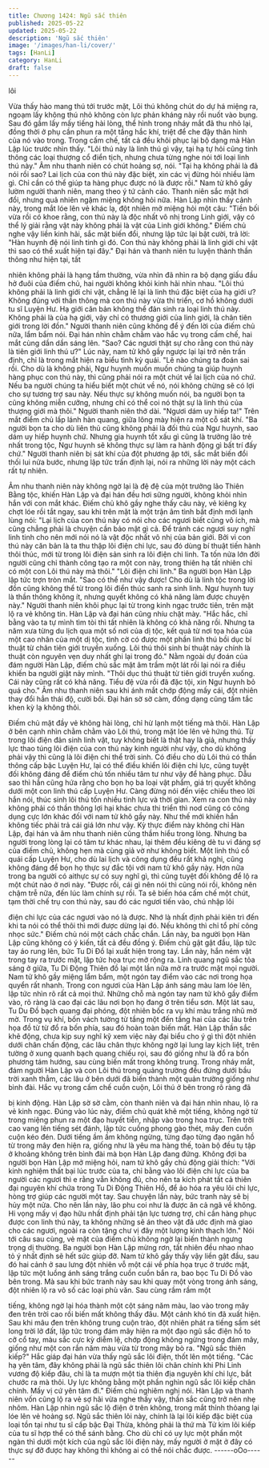 ```yaml
---
title: Chương 1424: Ngũ sắc thiên
published: 2025-05-22
updated: 2025-05-22
description: 'Ngũ sắc thiên'
image: '/images/han-li/cover/'
tags: [HanLi]
category: HanLi
draft: false
---
```


lôi

Vừa thấy hào mang thú tới trước mặt, Lôi thú không chút do dự
há miệng ra, ngoạm lấy không thú nhỏ không còn lực phản kháng
này rồi nuốt vào bụng. Sau đó gầm lấy mấy tiếng hài lòng, thể
hình trong nháy mắt đã thu nhỏ lại, đồng thời ở phụ cần phun ra
một tầng hắc khí, triệt để che đậy thân hình của nó vào trong.
Trong cấm chế, tất cả đều khôi phục lại bộ dạng mà Hàn Lập lúc
trước nhìn thấy.
"Lôi thú này là linh thú gì vậy, tại hạ tự hỏi cũng tinh thông các loại
thượng cổ điển tịch, nhưng chưa từng nghe nói tới loại linh thú
này." Âm nhu thanh niên có chút hoảng sợ, nói.
"Tại hạ không phải là đã nói rồi sao? Lai lịch của con thú này đặc
biệt, xin các vị đừng hỏi nhiều làm gì. Chỉ cần có thể giúp ta hàng
phục được nó là được rồi." Nam tử khô gầy lườm người thanh
niên, mang theo ý tứ cảnh cáo.
Thanh niên sắc mặt hơi đổi, nhưng quả nhiên ngậm miệng không
hỏi nữa.
Hàn Lập nhìn thấy cảnh này, trong mắt lóe lên vẻ khác lạ, đột
nhiên mở miệng hỏi một câu: "Tiền bối vừa rồi có khoe rằng, con
thú này là độc nhất vô nhị trong Linh giới, vậy có thể lý giải rằng
vật này không phải là vật của Linh giới không."
Điếm chủ nghe vậy liền kinh hãi, sắc mặt biến đổi, nhưng lập tức
lại bật cười, trả lời: "Hàn huynh đệ nói linh tinh gì đó. Con thú này
không phải là linh giới chi vật thì sao có thể xuất hiện tại đây."
Đại hán và thanh niên tu luyện thành thần thông như hiện tại, tất

nhiên không phải là hạng tầm thường, vừa nhìn đã nhìn ra bộ
dạng giấu đầu hở đuôi của điếm chủ, hai người không khỏi kinh
hãi nhìn nhau.
"Lôi thú không phải là linh giới chi vật, chẳng lẽ lại là linh thú đặc
biệt của hạ giới ư? Không đúng với thần thông mà con thú này
vừa thi triển, cơ hồ không dưới tu sĩ Luyện Hư. Hạ giới căn bản
không thể đản sinh ra loại linh thú này. Không phải là của hạ giới,
vậy chỉ có thương giới của linh giới, là chân tiên giới trong lời
đồn."
Người thanh niên cũng không để ý đến lời của điếm chủ nữa, lẩm
bẩm nói.
Đại hán nhìn chằm chằm vào hắc vụ trong cấm chế, hai mắt cùng
dần dần sáng lên.
"Sao? Các ngươi thật sự cho rằng con thú này là tiên giới linh thú
ư?" Lúc này, nam tử khô gầy ngược lại lại trở nên trấn định, chỉ là
trong mắt hiện ra biểu tình kỳ quái.
"Lẽ nào chúng ta đoán sai rồi. Cho dù là không phải, Ngư huynh
muốn muốn chúng ta giúp huynh hàng phục con thú này, thì cũng
phải nói ra một chút về lai lịch của nó chứ. Nếu ba người chúng ta
hiểu biết một chút về nó, nói không chừng sẽ có lợi cho sự tương
trợ sau này. Nếu thực sự không muốn nói, ba người bọn ta cũng
không miễn cưỡng, nhưng chỉ có thể coi nó thật sự là linh thú của
thượng giới mà thôi." Người thanh niên thở dài.
"Ngươi dám uy hiếp ta!" Trên mắt điểm chủ lấp lánh hàn quang,
giữa lông mày hiện ra một cỗ sát khí.
"Ba người bọn ta cho dù liên thủ cũng không phải là đối thủ của
Ngư huynh, sao dám uy hiếp huynh chứ. Nhưng gia huynh tốt xấu
gì cũng là trưởng lão trẻ nhất trong tộc, Ngư huynh sẽ không thực
sự làm ra hành động gì bất trí đấy chứ." Người thanh niên bị sát
khí của đột phương ập tới, sắc mắt biến đổi thối lui nửa bước,
nhưng lập tức trấn định lại, nói ra những lời này một cách rất tự
nhiên.

Âm nhu thanh niên này không ngờ lại là đệ đệ của một trưởng lão
Thiên Bằng tộc, khiến Hàn Lập và đại hán đều hơi sững người,
không khỏi nhìn hắn với con mắt khác.
Điếm chủ khô gầy nghe thấy câu này, vẻ kiêng kỵ chợt lóe rồi tắt
ngay, sau khi trên mặt là một trận âm tình bất định mới lạnh lùng
nói: "Lại lịch của con thú này có nói cho các ngươi biết cũng vô
ích, mà cũng chẳng phải là chuyện cần bảo mật gì cả. Để tránh
các ngươi suy nghĩ linh tinh cho nên mới nói nó là vật độc nhất vô
nhị của bản giới. Bởi vì con thú này căn bản là ta thu thập lôi điện
chi lực, sau đó dùng bí thuật tiến hành thôi thúc, mới từ trong lôi
điện sản sinh ra lôi điện chi linh. Ta tốn nửa lớn đời người cũng
chỉ thành công tạo ra một con này, trong thiên hạ tất nhiên chỉ có
một con Lôi thú này mà thôi."
"Lôi điện chi linh." Ba người bọn Hàn Lập lập tức trợn tròn mắt.
"Sao có thể như vậy được! Cho dù là linh tộc trong lời đồn cũng
không thể từ trong lôi điển thúc sanh ra sinh linh. Ngư huynh tuy
là thần thông không ít, nhưng quyết không có khả năng làm được
chuyện này." Người thanh niên khôi phục lại từ trong kinh ngạc
trước tiên, trên mặt lộ ra vẻ không tin.
Hàn Lập và đại hán cũng nhíu chặt mày.
"Hắc hắc, chỉ bằng vào ta tự mình tìm tòi thì tất nhiên là không có
khả năng rồi. Nhưng ta năm xưa từng du lịch qua một số nơi của
dị tộc, kết quả từ nơi tọa hóa của một cao nhân của một dị tộc,
tình cờ có được một phần linh thú bồi dục bí thuật từ chân tiên
giới truyền xuống. Lôi thú thôi sinh bí thuật này chính là thuật còn
nguyên vẹn duy nhất ghi lại trong đó." Nằm ngoài dự đoán của
đám người Hàn Lập, điếm chủ sắc mặt âm trầm một lát rồi lại nói
ra điều khiến ba người giật nảy mình.
"Thôi dục thú thuật từ tiên giới truyền xuống. Cái này cũng rất có
khả năng. Tiểu đệ vừa rồi đã đặc tội, xin Ngư huynh bỏ quá cho."
Âm nhu thanh niên sau khi ánh mắt chớp động mấy cái, đột nhiên
thay đổi hẳn thái độ, cười bồi. Đại hán sờ sờ càm, đồng dạng
cũng tấm tắc khen kỳ lạ không thôi.

Điếm chủ mặt đầy vẻ không hài lòng, chỉ hừ lạnh một tiếng mà
thôi.
Hàn Lập ở bên cạnh nhìn chằm chằm vào Lôi thú, trong mặt lóe
lên vẻ hứng thú.
Từ trong lôi điện đản sinh linh vật, tuy không biết là thật hay là
giả, nhưng thấy lực thao túng lôi điện của con thú này kinh người
như vậy, cho dù không phải vậy thì cũng là lôi điện chi thể trời
sinh.
Có điều cho dù Lôi thú có thần thông cấp bậc Luyện Hư, lại có thể
điều khiển lôi điện chi lực, cũng tuyệt đối không đáng để điếm chủ
tốn nhiều tâm tư như vậy để hàng phục. Dẫu sao thì hắn cũng
hứa rằng cho bọn họ ba loại vật phẩm, giá trị quyết không dưới
một con linh thú cấp Luyện Hư. Càng đừng nói đến việc chiếu
theo lời hắn nói, thúc sinh lôi thú tốn nhiều tinh lực và thời gian.
Xem ra con thú này không phải có thần thông lợi hại khác chưa
thi triển thì nod cũng có công dụng cực lớn khác đối với nam tử
khô gầy này. Như thế mới khiến hắn không tiếc phải trả cái giá
lớn như vậy.
Kỳ thực điểm này không chỉ Hàn Lập, đại hán và âm nhu thanh
niên cũng thầm hiểu trong lòng.
Nhưng ba người trong lòng lại có tâm tư khác nhau, lại thêm đều
kiêng dè tu vi đáng sợ của điếm chủ, không hẹn mà cùng giả vờ
như không biết.
Một linh thú cổ quái cấp Luyện Hư, cho dù lai lịch và công dụng
đều rất khả nghi, cũng không đáng để bọn họ thực sự đắc tội với
nam tử khô gầy này.
Hơn nữa trong ba người có aithực sự có suy nghĩ gì, thì cũng
tuyệt đối không để lộ ra một chút nào ở nơi này.
"Được rồi, cái gì nên nói thì cũng nói rồi, không nên chậm trễ nữa,
đến lúc làm chính sự rồi. Ta sẽ biến hóa cấm chế một chút, tạm
thời chế trụ con thú này, sau đó các ngươi tiến vào, chú nhập lôi

điện chi lực của các ngươi vào nó là được. Nhớ là nhất định phải
kiên trì đến khi ta nói có thể thôi thì mới được dừng lại đó. Nếu
không thì chỉ tổ phí công nhọc sức." Điếm chủ nói một cách chắc
chắn.
Lần này, ba người bọn Hàn Lập cũng không có ý kiến, tất cả đều
đồng ý.
Điếm chủ gật gật đầu, lập tức tay áo rung lên, bức Tu Di Đồ lại
xuất hiện trong tay. Lần này, hắn ném vật trong tay ra trước mặt,
lập tức họa trục mở rộng ra.
Linh quang ngũ sắc tỏa sáng ở giữa, Tu Di Động Thiên đồ lại một
lần nữa mở ra trước mặt mọi người.
Nam tử khô gầy miệng lẩm bẩm, một ngón tay điểm vào các nơi
trong họa quyển rất nhanh.
Trong con ngươi của Hàn Lập ánh sáng màu lam lóe lên, lập tức
nhìn rõ rất cả mọi thứ.
Những chỗ mà ngón tay nam tử khô gầy điểm vào, rõ ràng là cao
đại các lâu nơi bọn họ đang ở trên tiểu sơn.
Một lát sau, Tu Du Đồ bạch quang đại phóng, đột nhiên bốc ra vụ
khí màu trắng nhũ mờ mờ. Trong vụ khí, bốn vách tường từ tầng
một đến tầng hai của các lâu trên họa đồ từ từ đổ ra bốn phía,
sau đó hoàn toàn biến mất.
Hàn Lập thần sắc khẽ động, chưa kịp suy nghĩ kỹ xem việc này
đại biểu cho ý gì thì đột nhiên dưới chân chấn động, các lâu chân
thực không ngờ lại lung lay kịch liệt, trên tường ở xung quanh
bạch quang chiếu rọi, sau đó giống như là đổ ra bốn phương tám
hướng, sau cùng biến mất trong không trung.
Trong nháy mắt, đám người Hàn Lập và con Lôi thú trong quảng
trường đều đứng dưới bầu trời xanh thẳm, các lâu ở bên dưới đã
biến thành một quản trường giống như bình đài.
Hắc vụ trong cấm chế cuồn cuộn, Lôi thú ở bên trong rõ ràng đã

bị kinh động.
Hàn Lập sờ sờ cằm, còn thanh niên và đại hán nhìn nhau, lộ ra vẻ
kinh ngạc.
Đúng vào lúc này, điếm chủ quát khẽ một tiếng, không ngờ từ
trong miệng phun ra một đạo huyết tiễn, nhập vào trong hoa trục.
Trên trời cao vang lên tiếng sét đánh, lập tức cuồng phong gào
thét, mây đen cuồn cuộn kéo đén.
Dưới tiếng ầm ầm không ngừng, từng đạo từng đạo ngân hồ từ
trong mây đen hiện ra, giống như là yêu ma hàng thế, toàn bộ
đều tụ tập ở khoảng không trên bình đài mà bọn Hàn Lập đang
đứng.
Không đợi ba người bọn Hàn Lập mở miệng hỏi, nam tử khô gầy
chủ động giải thích: "Với kinh nghiệm thất bại lúc trước của ta, chỉ
bằng vào lôi điện chi lực của ba người các ngươi thì e rằng vẫn
không đủ, cho nên ta kích phát tất cả thiên đại nguyên khí chứa
trong Tu Di Động Thiên Hồ, để ảo hóa ra yêu lôi chi lực, hòng trợ
giúp các người một tay. Sau chuyện lần này, bức tranh này sẽ bị
hủy một nửa. Cho nên lần này, lão phu coi như là được ăn cả ngã
về không. Hi vọng mấy vị đạo hữu nhất định phải tận lực tương
trợ, chỉ cần hàng phục được con linh thú này, ta không những sẽ
án theo vật đã ước định mà giao cho các ngươi, ngoài ra còn tặng
chư vị đây một lượng kinh thạch lớn."
Nói tới câu sau cùng, vẻ mặt của điếm chủ không ngờ lại biến
thành ngưng trọng dị thường.
Ba người bọn Hàn Lập mừng rơn, tất nhiên đều nhao nhao tỏ ý
nhất định sẽ hết sức giúp đỡ.
Nam tử khô gầy thấy vậy liền gật đầu, sau đó hai cảnh ở sau lưng
đột nhiên vỗ một cái về phía họa trục ở trước mặt, lập tức một
luồng ánh sáng trắng cuồn cuồn bắn ra, bao bọc Tu Di Đồ vào
bên trong.
Mà sau khi bức tranh này sau khi quay một vòng trong ánh sáng,
đột nhiên lộ ra vô số các loại phù văn. Sau cùng rầm rầm một

tiếng, không ngờ lại hóa thành một cột sáng năm màu, lao vào
trong mây đen trên trời cao rồi biến mất không thấy đâu.
Một cảnh khó tin đã xuất hiện.
Sau khi mâu đen trên không trung cuộn trào, đột nhiên phát ra
tiếng sấm sét long trời lở đất, lập tức trong đám mây hiện ra một
đạo ngũ sắc điện hồ to cỡ cổ tay, màu sắc cực kỳ diễm lệ, chớp
động không ngừng trong đám mây, giống như một con rắn năm
màu vừa từ trong mây bò ra.
"Ngũ sắc thiên kiếp?" Hắc giáp đại hán vừa thấy ngũ sắc lôi điện,
thốt lên một tiếng.
"Các hạ yên tâm, đây không phải là ngũ sắc thiên lôi chân chính
khi Phi Linh vương độ kiếp đâu, chỉ là ta mượn một tia thiên địa
nguyên khí chi lực, bắt chước ra mà thôi. Uy lực không bằng một
phần nghìn ngũ sắc lôi kiếp chân chính. Mấy vị cứ yên tâm đi."
Điếm chủ nghiêm nghị nói.
Hàn Lập và thanh niên vốn cũng lộ ra vẻ sợ hãi vừa nghe thấy
vậy, thần sắc cũng trở nên nhẹ nhõm.
Hàn Lập nhìn ngũ sắc lộ điện ở trên không, trong mắt thỉnh
thỏang lại lóe lên vẻ hoảng sợ.
Ngũ sắc thiên lôi này, chính là lại lôi kiếp đặc biệt của loại tồn tại
như tu sĩ cấp bậc Đại Thừa, không phải là thứ mà Tử kim lôi kiếp
của tu sĩ hợp thể có thể sánh bằng.
Cho dù chỉ có uy lực một phần một ngàn thì dưới một kích của
ngũ sắc lôi điện này, mấy người ở mặt ở đây có thực sự đỡ được
hay không thì không ai có thể nói chắc được.
------oOo------
